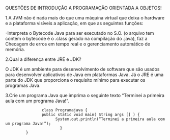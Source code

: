 QUESTÕES DE INTRODUÇÃO A PROGRAMAÇÃO ORIENTADA A OBJETOS!

<p>1.A JVM não é nada mais do que uma máquina virtual que deixa o hardware e a plataforma visíveis a aplicação, em que as seguintes funções:</p>

-Interpreta o Bytecode Java para ser executado no S.O. (o arquivo tem contém o bytecode é o .class gerado na compilação do .java), faz a Checagem de erros em tempo real e o gerenciamento automático de memória.

<p>2.Qual a diferença entre JRE e JDK?</p>

O JDK é um ambiente para desenvolvimento de software que são usados para desenvolver aplicativos de Java em plataformas Java. Já o JRE é uma parte do JDK que proporciona o requisito mínimo para executar os programas Java.

<p>3.Crie um programa Java que imprima o seguinte texto “Terminei a primeira aula com um programa Java!”.</p>

                    class Programajava {
                    public static void main( String args [] ) {
                          System.out.println(“Terminei a primeira aula com um programa Java!”);
                            }
             }
